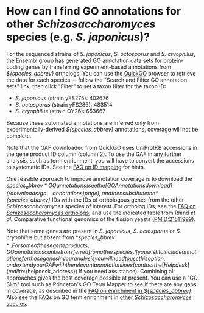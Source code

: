 # How can I find GO annotations for other *Schizosaccharomyces* species (e.g. *S. japonicus*)?
<!-- pombase_categories: Finding data,Using ontologies -->

For the sequenced strains of *S. japonicus*, *S. octosporus* and *S. cryophilus*,
the Ensembl group has generated GO annotation data sets for
protein-coding genes by transferring experiment-based annotations from
*${species_abbrev}* orthologs. You can use the
[QuickGO](http://www.ebi.ac.uk/QuickGO/) browser to retrieve the data for
each species -- follow the "Search and Filter GO annotation sets" link,
then click "Filter" to set a taxon filter for the taxon ID:

- *S. japonicus* (strain yFS275): 402676
- *S. octosporus* (strain yFS286): 483514
- *S. cryophilus* (strain OY26): 653667

Because these automated annotations are inferred only from
experimentally-derived *${species_abbrev}* annotations, coverage will not be
complete.

Note that the GAF downloaded from QuickGO uses UniProtKB accessions in
the gene product ID column (column 2). To use the GAF in any further
analysis, such as term enrichment, you will have to convert the
accessions to systematic IDs. See the 
[FAQ on ID mapping](/faq/can-i-convert-ids-other-databases-or-pombase-ids)
for hints.

One feasible approach to improve annotation coverage is to download the
*${species_abbrev}* GO annotations (see the [GO Annotations download](/downloads/go-annotations) 
page), and then substitute the *${species_abbrev}* IDs with the IDs of
orthologous genes from the other *Schizosaccharomyces* species of
interest. For ortholog IDs, see the 
[FAQ on *Schizosaccharomyces* orthologs](/faq/how-can-i-find-orthologs-between-s.-pombe-and-other-schizosaccharomyces-species),
and use the indicated table from Rhind *et al.* Comparative functional
genomics of the fission yeasts ([PMID:21511999](http://www.ncbi.nlm.nih.gov/pubmed?term=21511999)).

Note that some genes are present in *S. japonicus*, *S. octosporus* or
*S. cryophilus* but absent from *${species_abbrev}*. For some of these gene
products, GO annotations can be transferred from other species. If you
wish to include annotations for these genes in your analysis you will
need to use this option, and extend your GAF with the relevant
annotation lines (contact the [Helpdesk](mailto:${helpdesk_address})
if you need assistance). Combining all approaches gives the best
coverage possible at present. You can use a "GO Slim" tool such as
Princeton's GO Term Mapper to see if there are any gaps in coverage,
as described in the [FAQ on enrichment in *${species_abbrev}*](/faq/how-can-i-find-significant-shared-go-annotations-genes-list).
Also see the FAQs on GO term enrichment in [other *Schizosaccharomyces* species](/faq/can-i-do-go-term-enrichment-other-schizosaccharomyces-species-e.g.-s.-japonicus).

